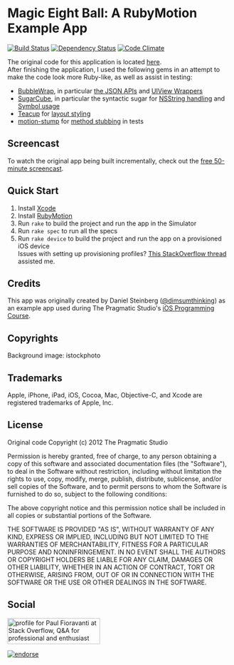 # Magic Eight Ball: A RubyMotion Example App
[![Build Status](https://secure.travis-ci.org/paulfioravanti/Magic8Ball.png)](http://travis-ci.org/paulfioravanti/Magic8Ball) [![Dependency Status](https://gemnasium.com/paulfioravanti/Magic8Ball.png)](https://gemnasium.com/paulfioravanti/Magic8Ball) [![Code Climate](https://codeclimate.com/github/paulfioravanti/Magic8Ball.png)](https://codeclimate.com/github/paulfioravanti/Magic8Ball)

The original code for this application is located [here](https://github.com/pragmaticstudio/studio-bonus-tracks/tree/master/episode-020/Magic8Ball).  
After finishing the application, I used the following gems in an attempt to make the code look more Ruby-like, as well as assist in testing:

- [BubbleWrap](https://github.com/rubymotion/BubbleWrap/tree/master/lib/bubble-wrap), in particular [the JSON APIs](https://github.com/rubymotion/BubbleWrap#json) and [UIView Wrappers](https://github.com/rubymotion/BubbleWrap#ui)
- [SugarCube](https://github.com/rubymotion/sugarcube), in particular the syntactic sugar for [NSString handling](https://github.com/rubymotion/sugarcube#-nsstring) and [Symbol usage](https://github.com/rubymotion/sugarcube#-symbol)
- [Teacup](https://github.com/rubymotion/teacup) for [layout styling](https://github.com/rubymotion/teacup#stylesheets)
- [motion-stump](https://github.com/siuying/motion-stump) for [method stubbing](https://github.com/siuying/motion-stump#stubbing-right-on-the-object) in tests

## Screencast

To watch the original app being built incrementally, check out the
[free 50-minute screencast](http://pragmaticstudio.com/screencasts/rubymotion).

## Quick Start

1. Install [Xcode](http://itunes.apple.com/us/app/xcode/id497799835?mt=12)
2. Install [RubyMotion](http://www.rubymotion.com/)
3. Run `rake` to build the project and run the app in the Simulator
4. Run `rake spec` to run all the specs
5. Run `rake device` to build the project and run the app on a provisioned iOS device  
Issues with setting up provisioning profiles? [This StackOverflow thread](http://stackoverflow.com/questions/13539743/rubymotion-build-error-cant-find-a-provisioning-profile-named-mixios-tea) assisted me.

## Credits

This app was originally created by Daniel Steinberg ([@dimsumthinking](http://twitter.com/dimsumthinking)) as an example
app used during The Pragmatic Studio's [iOS Programming Course](http://pragmaticstudio.com/ios).

## Copyrights

Background image: istockphoto

## Trademarks

Apple, iPhone, iPad, iOS, Cocoa, Mac, Objective-C, and Xcode are registered trademarks of Apple, Inc.

## License

Original code Copyright (c) 2012 The Pragmatic Studio

Permission is hereby granted, free of charge, to any person obtaining a copy of this software and associated documentation files (the "Software"), to deal in the Software without restriction, including without limitation the rights to use, copy, modify, merge, publish, distribute, sublicense, and/or sell copies of the Software, and to permit persons to whom the Software is furnished to do so, subject to the following conditions:

The above copyright notice and this permission notice shall be included in all copies or substantial portions of the Software.

THE SOFTWARE IS PROVIDED "AS IS", WITHOUT WARRANTY OF ANY KIND, EXPRESS OR IMPLIED, INCLUDING BUT NOT LIMITED TO THE WARRANTIES OF MERCHANTABILITY, FITNESS FOR A PARTICULAR PURPOSE AND NONINFRINGEMENT. IN NO EVENT SHALL THE AUTHORS OR COPYRIGHT HOLDERS BE LIABLE FOR ANY CLAIM, DAMAGES OR OTHER LIABILITY, WHETHER IN AN ACTION OF CONTRACT, TORT OR OTHERWISE, ARISING FROM, OUT OF OR IN CONNECTION WITH THE SOFTWARE OR THE USE OR OTHER DEALINGS IN THE SOFTWARE.

## Social

<a href="http://stackoverflow.com/users/567863/paul-fioravanti">
  <img src="http://stackoverflow.com/users/flair/567863.png" width="208" height="58" alt="profile for Paul Fioravanti at Stack Overflow, Q&amp;A for professional and enthusiast programmers" title="profile for Paul Fioravanti at Stack Overflow, Q&amp;A for professional and enthusiast programmers">
</a>

[![endorse](http://api.coderwall.com/pfioravanti/endorsecount.png)](http://coderwall.com/pfioravanti)